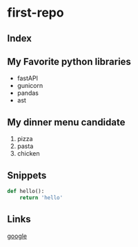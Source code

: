 # first-repo

## Index

## My Favorite python libraries

- fastAPI
- gunicorn
- pandas
- ast

## My dinner menu candidate

1. pizza
2. pasta
3. chicken

## Snippets

```python
def hello():
    return 'hello'
```

## Links

[google](https://www.google.com)
